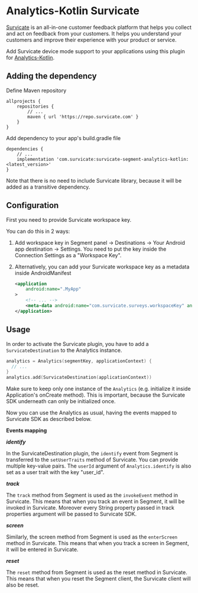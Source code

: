 # Analytics-Kotlin Survicate
[Survicate](https://survicate.com/) is an all-in-one customer feedback platform that helps you collect and act on feedback from your customers. It helps you understand your customers and improve their experience with your product or service.

Add Survicate device mode support to your applications using this plugin for [Analytics-Kotlin](https://github.com/segmentio/analytics-kotlin).

## Adding the dependency

Define Maven repository
```
allprojects {
    repositories {
        // ...
        maven { url 'https://repo.survicate.com' }
    }
}
```

Add dependency to your app's build.gradle file

```
dependencies {
    // ...
    implementation 'com.survicate:survicate-segment-analytics-kotlin:<latest_version>'
}
```

Note that there is no need to include Survicate library, because it will be added as a transitive dependency.

## Configuration

First you need to provide Survicate workspace key.

You can do this in 2 ways:

1. Add workspace key in Segment panel -> Destinations -> Your Android app destination -> Settings. You need to put the key inside the Connection Settings as a "Workspace Key".

2. Alternatively, you can add your Survicate workspace key as a metadata inside AndroidManifest

   ```xml
   <application
       android:name=".MyApp"
   >
       <!-- ... -->
       <meta-data android:name="com.survicate.surveys.workspaceKey" android:value="YOUR_WORKSPACE_KEY"/>
   </application>
   ```	
## Usage
In order to activate the Survicate plugin, you have to add a `SurvicateDestination` to the Analytics instance.

```kotlin
analytics = Analytics(segmentKey, applicationContext) {  
  // ...
}
analytics.add(SurvicateDestination(applicationContext))
```

Make sure to keep only one instance of the `Analytics` (e.g. initialize it inside Application's onCreate method). This is important, because the Survicate SDK underneath can only be initialized once.

Now you can use the Analytics as usual, having the events mapped to Survicate SDK as described below.

**Events mapping**

_**identify**_

In the SurvicateDestination plugin, the `identify` event from Segment is transferred to the `setUserTraits` method of Survicate. You can provide multiple key-value pairs. The `userId` argument of `Analytics.identify` is also set as a user trait with the key "user_id".

_**track**_

The `track` method from Segment is used as the `invokeEvent` method in Survicate. This means that when you track an event in Segment, it will be invoked in Survicate. Moreover every String property passed in track properties argument will be passed to Survicate SDK.

_**screen**_

Similarly, the screen method from Segment is used as the `enterScreen` method in Survicate. This means that when you track a screen in Segment, it will be entered in Survicate.

_**reset**_

The `reset` method from Segment is used as the reset method in Survicate. This means that when you reset the Segment client, the Survicate client will also be reset.
